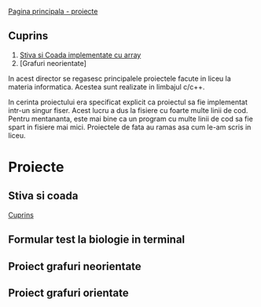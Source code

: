 [Pagina principala - proiecte](../)

## Cuprins

1. [Stiva si Coada implementate cu array](#stiva-si-coada)
1. [Grafuri neorientate]

In acest director se regasesc principalele proiectele facute in liceu la materia informatica. Acestea sunt realizate in limbajul c/c++.

In cerinta proiectului era specificat explicit ca proiectul sa fie implementat intr-un singur fiser. Acest lucru a dus la fisiere cu foarte multe linii de cod.
Pentru mentananta, este mai bine ca un program cu multe linii de cod sa fie spart in fisiere mai mici. Proiectele de fata au ramas asa cum le-am scris in liceu.

# Proiecte

## Stiva si coada
[Cuprins](#cuprins)

## Formular test la biologie in terminal

## Proiect grafuri neorientate

## Proiect grafuri orientate

##
